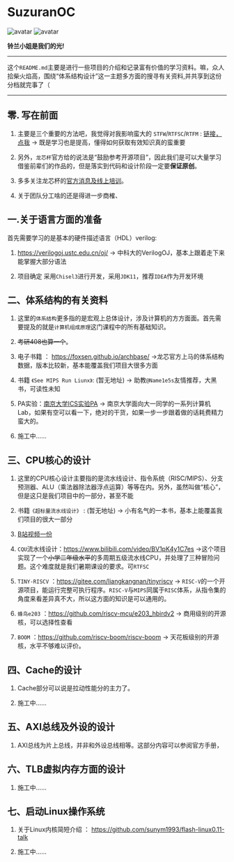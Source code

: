 
# SuzuranOC
![avatar](https://badgen.net/badge/Language/Verilog/orange)
![avatar](https://badgen.net/badge/State/Preparing/blue)

__铃兰小姐是我们的光!__


---

这个`README.md`主要是进行一些项目的介绍和记录富有价值的学习资料。嘛，众人拾柴火焰高，围绕“体系结构设计”这一主题多方面的搜寻有关资料,并共享到这份分档就完事了（

---

## 零. 写在前面

1. 主要是三个重要的方法吧，我觉得对我影响蛮大的
`STFW`/`RTFSC`/`RTFM` : [链接，点我](https://nju-projectn.github.io/ics-pa-gitbook/ics2021/#%E5%A6%82%E4%BD%95%E8%8E%B7%E5%BE%97%E5%B8%AE%E5%8A%A9) -> 既是学习也是提高，懂得如何获取有效知识真的蛮重要

2. 另外，`龙芯杯`官方给的说法是“鼓励参考开源项目”，因此我们是可以大量学习借鉴前辈们的作品的，但是落实到代码和设计阶段一定要**保证原创**。

3. 多多关注龙芯杯的[官方消息及线上培训](https://space.bilibili.com/1339327684)。

4. 关于团队分工啥的还是得进一步商榷、

## 一.关于语言方面的准备

首先需要学习的是基本的硬件描述语言（HDL）verilog:
1. https://verilogoj.ustc.edu.cn/oj/ -> 中科大的VerilogOJ，基本上跟着走下来能掌握大部分语法

2. 项目确定 采用`Chisel3`进行开发，采用`JDK11`，推荐`IDEA`作为开发环境

## 二、体系结构的有关资料
1. 这里的`体系结构`更多指的是宏观上总体设计，涉及计算机的方方面面。首先需要提及的就是`计算机组成原理`这门课程中的所有基础知识。
   
2. ~~考研408也算一个~~。
   
3. 电子书籍 ： https://foxsen.github.io/archbase/ ->龙芯官方上马的体系结构数据，版本比较新，基本能覆盖我们项目大很多方面

4. 书籍 `《See MIPS Run Liunx》`: (暂无地址) -> 助教`@Name1e5s`友情推荐，大黑书，可读性未知

5. PA实验：[南京大学ICS实验PA](https://nju-projectn.github.io/ics-pa-gitbook/ics2021/) -> 南京大学面向大一同学的一系列计算机Lab，如果有空可以看一下，绝对的干货，如果一步一步跟着做的话耗费精力蛮大的。

6. 施工中......

## 三、CPU核心的设计

1. 这里的CPU核心设计主要指的是流水线设计、指令系统（RISC/MIPS）、分支预测器、ALU（乘法器除法器浮点运算）等等在内。另外，虽然叫做“核心”，但是这只是我们项目中的一部分，甚至不能
   
2. 书籍`《超标量流水线设计》` : (暂无地址) -> 小有名气的一本书，基本上能覆盖我们项目的很大一部分

3. [B站视频一份](https://www.bilibili.com/video/BV1VE411o7nx?p=20)
   
4. `CQU`流水线设计：https://www.bilibili.com/video/BV1pK4y1C7es ->这个项目实现了一个~~小学二年级水平~~的多周期五级流水线CPU，并处理了三种冒险问题。这个难度就是我们暑期课设的要求。可`RTFSC`
   
5. `TINY-RISCV` ：https://gitee.com/liangkangnan/tinyriscv -> `RISC-V`的一个开源项目，能运行完整可执行程序。`RISC-V`与`MIPS`同属于`RISC`体系，从指令集的角度来看差异真不大，所以这方面的知识是可以通用的。

6. `蜂鸟e203` ：https://github.com/riscv-mcu/e203_hbirdv2 -> 商用级别的开源核，可以选择性查看
   
7. `BOOM` ：https://github.com/riscv-boom/riscv-boom -> 天花板级别的开源核，水平不够难以评价。

## 四、Cache的设计
1. Cache部分可以说是拉动性能分的主力了。
   
2. 施工中......

## 五、AXI总线及外设的设计
1. AXI总线为片上总线，并非和外设总线相等。这部分内容可以参阅官方手册，

## 六、TLB虚拟内存方面的设计
1. 施工中......

## 七、启动Linux操作系统
1. 关于Linux内核简短介绍 ： https://github.com/sunym1993/flash-linux0.11-talk 

2. 施工中......